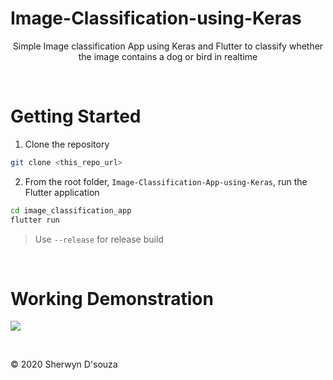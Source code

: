 # Image-Classification-using-Keras

<div style="text-align:center;">

Simple Image classification App using Keras and Flutter to classify whether the image contains a dog or bird in realtime

</div>

<br>

# Getting Started

1. Clone the repository

```bash
git clone <this_repo_url>
```
2. From the root folder, `Image-Classification-App-using-Keras`, run the Flutter application

```bash
cd image_classification_app
flutter run
```

> Use `--release` for release build

<br>

# Working Demonstration

![](README-Requirements/GIF-200430_131037.gif)

<br>

© 2020 Sherwyn D'souza

